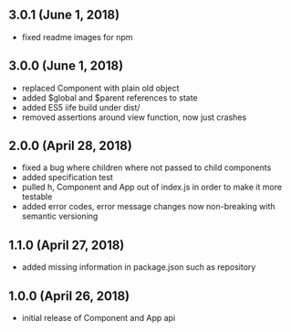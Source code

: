 ## 3.0.1 (June 1, 2018)
 * fixed readme images for npm

## 3.0.0 (June 1, 2018)
 * replaced Component with plain old object
 * added $global and $parent references to state
 * added ES5 iife build under dist/
 * removed assertions around view function, now just crashes

## 2.0.0 (April 28, 2018)
 * fixed a bug where children where not passed to child components
 * added specification test
 * pulled h, Component and App out of index.js in order to make it more testable
 * added error codes, error message changes now non-breaking with semantic versioning

## 1.1.0 (April 27, 2018)
 * added missing information in package.json such as repository

## 1.0.0 (April 26, 2018)
 * initial release of Component and App api
